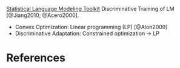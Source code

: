 [Statistical Language Modeling Toolkit](http://mi.eng.cam.ac.uk/~prc14/toolkit.html)
Discriminative Training of LM [@Jiang2010; @Acero2000].

* Convex Optimization: Linear programming (LP) [@Alon2009]
* Discriminative Adaptation:  Constrained optimization -> LP

# References

